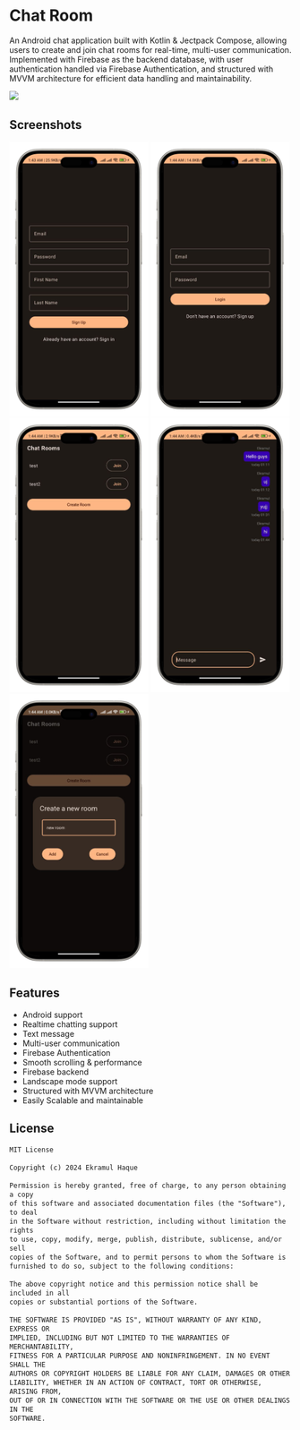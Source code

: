 
# Chat Room

An Android chat application built with Kotlin & Jectpack Compose, allowing users to create and join chat rooms for real-time, multi-user communication. Implemented with Firebase as the backend database, with user authentication handled via Firebase Authentication, and structured with MVVM architecture for efficient data handling and maintainability.

<a href="https://drive.google.com/file/d/1s0QBUrNbDhmyMzZ6bGr10AMi63LmGX3O/view?usp=drive_link"><img src="https://boostapk.com/wp-content/uploads/2020/08/fall-guys-android.png" width=200></a>
## Screenshots

<img height="490px" src="screenshots/sign up-portrait.png"> <img height="490px" src="screenshots/login-portrait.png"> <img height="490px" src="screenshots/rooms-portrait.png"> <img height="490px" src="screenshots/chatting-portrait.png"> <img height="490px" src="screenshots/create room-portrait.png">

## Features

- Android support
- Realtime chatting support
- Text message
- Multi-user communication
- Firebase Authentication
- Smooth scrolling & performance
- Firebase backend
- Landscape mode support
- Structured with MVVM architecture
- Easily Scalable and maintainable

## License

```
MIT License

Copyright (c) 2024 Ekramul Haque

Permission is hereby granted, free of charge, to any person obtaining a copy
of this software and associated documentation files (the "Software"), to deal
in the Software without restriction, including without limitation the rights
to use, copy, modify, merge, publish, distribute, sublicense, and/or sell
copies of the Software, and to permit persons to whom the Software is
furnished to do so, subject to the following conditions:

The above copyright notice and this permission notice shall be included in all
copies or substantial portions of the Software.

THE SOFTWARE IS PROVIDED "AS IS", WITHOUT WARRANTY OF ANY KIND, EXPRESS OR
IMPLIED, INCLUDING BUT NOT LIMITED TO THE WARRANTIES OF MERCHANTABILITY,
FITNESS FOR A PARTICULAR PURPOSE AND NONINFRINGEMENT. IN NO EVENT SHALL THE
AUTHORS OR COPYRIGHT HOLDERS BE LIABLE FOR ANY CLAIM, DAMAGES OR OTHER
LIABILITY, WHETHER IN AN ACTION OF CONTRACT, TORT OR OTHERWISE, ARISING FROM,
OUT OF OR IN CONNECTION WITH THE SOFTWARE OR THE USE OR OTHER DEALINGS IN THE
SOFTWARE.
```
